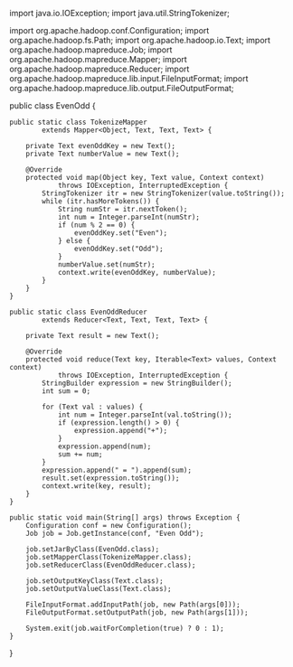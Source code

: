import java.io.IOException;
import java.util.StringTokenizer;

import org.apache.hadoop.conf.Configuration;
import org.apache.hadoop.fs.Path;
import org.apache.hadoop.io.Text;
import org.apache.hadoop.mapreduce.Job;
import org.apache.hadoop.mapreduce.Mapper;
import org.apache.hadoop.mapreduce.Reducer;
import org.apache.hadoop.mapreduce.lib.input.FileInputFormat;
import org.apache.hadoop.mapreduce.lib.output.FileOutputFormat;

public class EvenOdd {

    public static class TokenizeMapper
            extends Mapper<Object, Text, Text, Text> {

        private Text evenOddKey = new Text();
        private Text numberValue = new Text();

        @Override
        protected void map(Object key, Text value, Context context)
                throws IOException, InterruptedException {
            StringTokenizer itr = new StringTokenizer(value.toString());
            while (itr.hasMoreTokens()) {
                String numStr = itr.nextToken();
                int num = Integer.parseInt(numStr);
                if (num % 2 == 0) {
                    evenOddKey.set("Even");
                } else {
                    evenOddKey.set("Odd");
                }
                numberValue.set(numStr);
                context.write(evenOddKey, numberValue);
            }
        }
    }

    public static class EvenOddReducer
            extends Reducer<Text, Text, Text, Text> {

        private Text result = new Text();

        @Override
        protected void reduce(Text key, Iterable<Text> values, Context context)
                throws IOException, InterruptedException {
            StringBuilder expression = new StringBuilder();
            int sum = 0;

            for (Text val : values) {
                int num = Integer.parseInt(val.toString());
                if (expression.length() > 0) {
                    expression.append("+");
                }
                expression.append(num);
                sum += num;
            }
            expression.append(" = ").append(sum);
            result.set(expression.toString());
            context.write(key, result);
        }
    }

    public static void main(String[] args) throws Exception {
        Configuration conf = new Configuration();
        Job job = Job.getInstance(conf, "Even Odd");

        job.setJarByClass(EvenOdd.class);
        job.setMapperClass(TokenizeMapper.class);
        job.setReducerClass(EvenOddReducer.class);

        job.setOutputKeyClass(Text.class);
        job.setOutputValueClass(Text.class);

        FileInputFormat.addInputPath(job, new Path(args[0]));
        FileOutputFormat.setOutputPath(job, new Path(args[1]));

        System.exit(job.waitForCompletion(true) ? 0 : 1);
    }
}

